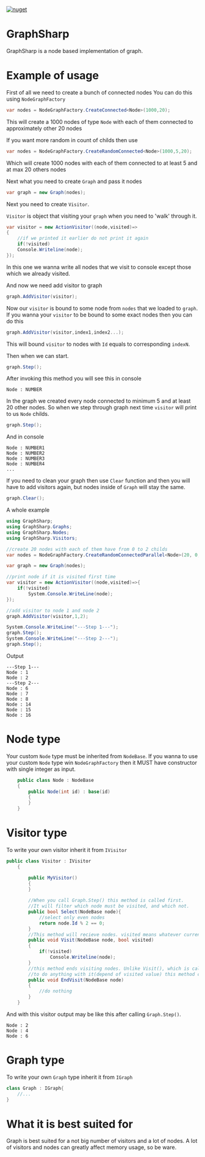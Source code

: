 [![nuget](https://img.shields.io/nuget/v/Kemsekov.GraphSharp.svg)](https://www.nuget.org/packages/Kemsekov.GraphSharp/) 
# GraphSharp
GraphSharp is a node based implementation of graph.

# Example of usage

First of all we need to create a bunch of connected nodes
You can do this using `NodeGraphFactory`
```cs
var nodes = NodeGraphFactory.CreateConnected<Node>(1000,20);
```

This will create a 1000 nodes of type `Node` with each of them connected to approximately other 20 nodes

If you want more random in count of childs then use

```cs
var nodes = NodeGraphFactory.CreateRandomConnected<Node>(1000,5,20);
```

Which will create 1000 nodes with each of them connected to at least 5 and at max 20 others nodes

Next what you need to create `Graph` and pass it nodes

```cs
var graph = new Graph(nodes);
```

Next you need to create `Visitor`.

`Visitor` is object that visiting your `graph` when you need to 'walk' through it.

```cs
var visitor = new ActionVisitor((node,visited)=>
{
    //if we printed it earlier do not print it again
    if(!visited)
    Console.Writeline(node);
});
```
In this one we wanna write all nodes that we visit to console except those which we already visited.

And now we need add visitor to graph

```cs
graph.AddVisitor(visitor);
```
Now our `visitor` is bound to some node from `nodes` that we loaded to `graph`.
If you wanna your `visitor` to be bound to some exact nodes then you can do this

```cs
graph.AddVisitor(visitor,index1,index2...);
```

This will bound `visitor` to nodes with `Id` equals to corresponding `indexN`.

Then when we can start.

```cs
graph.Step();
```

After invoking this method you will see this in console 
```
Node : NUMBER
```

In the graph we created every node connected to minimum 5 and at least 20 other nodes.
So when we step through graph next time `visitor` will print to us `Node` childs.

```cs
graph.Step();
```

And in console

```
Node : NUMBER1
Node : NUMBER2
Node : NUMBER3
Node : NUMBER4
...
```

If you need to clean your graph then use `Clear` function and then you will have to add visitors again, but nodes inside of `Graph`
will stay the same.
```cs
graph.Clear();
```

A whole example
```cs
using GraphSharp;
using GraphSharp.Graphs;
using GraphSharp.Nodes;
using GraphSharp.Visitors;

//create 20 nodes with each of them have from 0 to 2 childs
var nodes = NodeGraphFactory.CreateRandomConnectedParallel<Node>(20, 0, 2);

var graph = new Graph(nodes);

//print node if it is visited first time
var visitor = new ActionVisitor((node,visited)=>{
    if(!visited)
        System.Console.WriteLine(node);
});

//add visitor to node 1 and node 2
graph.AddVisitor(visitor,1,2);

System.Console.WriteLine("---Step 1---");
graph.Step();
System.Console.WriteLine("---Step 2---");
graph.Step();
```
Output
```
---Step 1---
Node : 1
Node : 2
---Step 2---
Node : 6
Node : 7
Node : 8
Node : 14
Node : 15
Node : 16
```

# Node type
Your custom `Node` type must be inherited from `NodeBase`.
If you wanna to use your custom `Node` type win `NodeGraphFactory` then it MUST have constructor with single integer as input.
```cs
    public class Node : NodeBase
    {
        public Node(int id) : base(id)
        {
        }
    }
```

# Visitor type

To write your own visitor inherit it from `IVisitor`

```cs
public class Visitor : IVisitor
    {

        public MyVisitor()
        {
        }
        
        //When you call Graph.Step() this method is called first.
        //It will filter which node must be visited, and which not.
        public bool Select(NodeBase node){
            //select only even nodes
            return node.Id % 2 == 0;
        }
        //This method will recieve nodes. visited means whatever current visitor already visited node or not.
        public void Visit(NodeBase node, bool visited)
        {   
            if(!visited)
                Console.Writeline(node);
        }
        //this method ends visiting nodes. Unlike Visit(), which is called on every node and you free
        //to do anything with it(depend of visited value) this method called on node only once.
        public void EndVisit(NodeBase node)
        {
            //do nothing
        }
    }
```

And with this visitor output may be like this after calling `Graph.Step()`.
```
Node : 2
Node : 4
Node : 6
```


# Graph type

To write your own `Graph` type inherit it from `IGraph`

```cs
class Graph : IGraph{
    //...
}
```

# What it is best suited for

Graph is best suited for a not big number of visitors and a lot of nodes.
A lot of visitors and nodes can greatly affect memory usage, so be ware.
